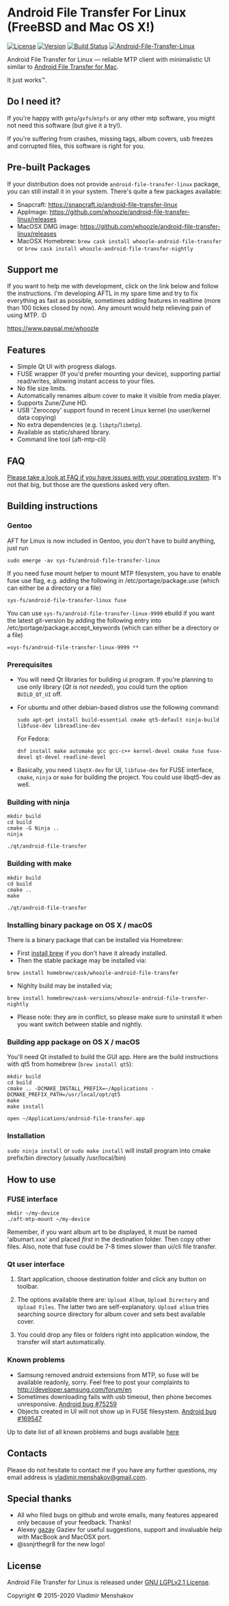 # Android File Transfer For Linux (FreeBSD and Mac OS X!)

[![License](http://img.shields.io/:license-LGPLv2.1-blue.svg)](https://github.com/whoozle/android-file-transfer-linux/blob/master/LICENSE)
[![Version](http://img.shields.io/:version-4.2-green.svg)](https://github.com/whoozle/android-file-transfer-linux)
[![Build Status](https://travis-ci.org/whoozle/android-file-transfer-linux.svg?branch=master)](https://travis-ci.org/whoozle/android-file-transfer-linux)
[![Android-File-Transfer-Linux](https://snapcraft.io//android-file-transfer-linux/badge.svg)](https://snapcraft.io/android-file-transfer-linux)

Android File Transfer for Linux — reliable MTP client with minimalistic UI similar to [Android File Transfer for Mac](https://www.android.com/intl/en_us/filetransfer/).

It just works™.

## Do I need it?

If you're happy with `gmtp`/`gvfs`/`mtpfs` or any other mtp software, you might not need this software (but give it a try!).

If you're suffering from crashes, missing tags, album covers, usb freezes and corrupted files, this software is right for you.

## Pre-built Packages

If your distribution does not provide `android-file-transfer-linux` package, you can still install it in your system. 
There's quite a few packages available:
- Snapcraft: https://snapcraft.io/android-file-transfer-linux
- AppImage: https://github.com/whoozle/android-file-transfer-linux/releases
- MacOSX DMG image: https://github.com/whoozle/android-file-transfer-linux/releases
- MacOSX Homebrew: `brew cask install whoozle-android-file-transfer` or `brew cask install whoozle-android-file-transfer-nightly`

## Support me
If you want to help me with development, click on the link below and follow the instructions. I'm developing AFTL in my spare time and try to fix everything as fast as possible, sometimes adding features in realtime (more than 100 tickes closed by now).
Any amount would help relieving pain of using MTP. :D

https://www.paypal.me/whoozle

## Features

* Simple Qt UI with progress dialogs.
* FUSE wrapper (If you'd prefer mounting your device), supporting partial read/writes, allowing instant access to your files.
* No file size limits.
* Automatically renames album cover to make it visible from media player.
* Supports Zune/Zune HD.
* USB 'Zerocopy' support found in recent Linux kernel (no user/kernel data copying)
* No extra dependencies (e.g. `libptp`/`libmtp`).
* Available as static/shared library.
* Command line tool (aft-mtp-cli)

## FAQ
[Please take a look at FAQ if you have issues with your operating system](FAQ.md). It's not that big, but those are the questions asked very often. 

## Building instructions

### Gentoo

  AFT for Linux is now included in Gentoo, you don't have to build anything, just run
  ```
  sudo emerge -av sys-fs/android-file-transfer-linux
  ```

  If you need fuse mount helper to mount MTP filesystem, you have to enable fuse use flag, e.g. adding the following in /etc/portage/package.use (which can either be a directory or a file)
  ```
  sys-fs/android-file-transfer-linux fuse
  ```

  You can use ```sys-fs/android-file-transfer-linux-9999``` ebuild if you want the latest git-version by adding the following entry into /etc/portage/package.accept_keywords (which can either be a directory or a file)
  ```
  =sys-fs/android-file-transfer-linux-9999 **
  ```

### Prerequisites

* You will need Qt libraries for building ui program. If you're planning to use only library (*Qt is not needed*), you could turn the option ```BUILD_QT_UI``` off.
* For ubuntu and other debian-based distros use the following command:

  ```shell
  sudo apt-get install build-essential cmake qt5-default ninja-build libfuse-dev libreadline-dev
  ```

  For Fedora:
  ```
  dnf install make automake gcc gcc-c++ kernel-devel cmake fuse fuse-devel qt-devel readline-devel
  ```

* Basically, you need `libqtX-dev` for UI, `libfuse-dev` for FUSE interface, `cmake`, `ninja` or `make` for building the project. You could use libqt5-dev as well.

### Building with ninja

```shell
mkdir build
cd build
cmake -G Ninja ..
ninja

./qt/android-file-transfer
```

### Building with make

```shell
mkdir build
cd build
cmake ..
make

./qt/android-file-transfer
```

### Installing binary package on OS X / macOS
There is a binary package that can be installed via Homebrew:
 * First [install brew](https://brew.sh) if you don't have it already installed.
 * Then the stable package may be installed via:

 ```shell
brew install homebrew/cask/whoozle-android-file-transfer
 ```
 * Nighlty build may be installed via;

 ```shell
brew install homebrew/cask-versions/whoozle-android-file-transfer-nightly
 ```

 * Please note: they are in conflict, so please make sure to uninstall it when you want switch between stable and nightly.

### Building app package on OS X / macOS

You'll need Qt installed to build the GUI app. Here are the build instructions with qt5 from homebrew (`brew install qt5`):

```shell
mkdir build
cd build
cmake .. -DCMAKE_INSTALL_PREFIX=~/Applications -DCMAKE_PREFIX_PATH=/usr/local/opt/qt5
make
make install

open ~/Applications/android-file-transfer.app
```

### Installation

`sudo ninja install` or `sudo make install` will install program into cmake prefix/bin directory (usually /usr/local/bin)


## How to use

### FUSE interface

```shell
mkdir ~/my-device
./aft-mtp-mount ~/my-device
```
Remember, if you want album art to be displayed, it must be named 'albumart.xxx' and placed *first* in the destination folder. Then copy other files.
Also, note that fuse could be 7-8 times slower than ui/cli file transfer.

### Qt user interface

1. Start application, choose destination folder and click any button on toolbar.

2. The options available there are: `Upload Album`, `Upload Directory` and `Upload Files`.
   The latter two are self-explanatory. `Upload album` tries searching source directory for album cover and sets best available cover.

3. You could drop any files or folders right into application window, the transfer will start automatically.

### Known problems

* Samsung removed android extensions from MTP, so fuse will be available readonly, sorry. Feel free to post your complaints to http://developer.samsung.com/forum/en
* Sometimes downloading fails with usb timeout, then phone becomes unresponsive. [Android bug #75259](https://code.google.com/p/android/issues/detail?id=75259)
* Objects created in UI will not show up in FUSE filesystem. [Android bug #169547](https://code.google.com/p/android/issues/detail?id=169547)

Up to date list of all known problems and bugs available [here](https://github.com/whoozle/android-file-transfer-linux/issues)

## Contacts
Please do not hesitate to contact me if you have any further questions, my email address is <vladimir.menshakov@gmail.com>.

## Special thanks
* All who filed bugs on github and wrote emails, many features appeared only because of your feedback. Thanks!
* Alexey [gazay](https://github.com/gazay) Gaziev for useful suggestions, support and invaluable help with MacBook and MacOSX port.
* @ssnjrthegr8 for the new logo!

## License

Android File Transfer for Linux is released under [GNU LGPLv2.1 License](https://github.com/whoozle/android-file-transfer-linux/blob/master/LICENSE).

Copyright © 2015-2020 Vladimir Menshakov
